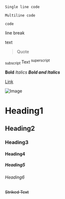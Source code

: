 <!-- This
is
actually
a comment-->

`Single line code`

```
Multiline code

code
```

line break<br>

text

> Quote

<sub> subscript </sub>Text<sup> superscript </sup>


**Bold**
*Italics*
***Bold and Italics***

[ Link ](https://google.com)

![ Image ](https://avatars.githubusercontent.com/u/80582425?s=96&v=4)

# Heading1
## Heading2
### Heading3
#### Heading4
##### Heading5
###### Heading6

~~Striked Text~~
